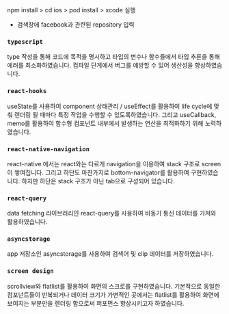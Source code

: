 npm install > cd ios > pod install > xcode 실행
* 검색창에 facebook과 관련된 repository 입력

### `typescript`

type 작성을 통해 코드에 목적을 명시하고 타입의 변수나 함수들에서 타입 추론을 통해 에러를 최소화하였습니다.
컴파일 단계에서 버그를 예방할 수 있어 생산성을 향상하였습니다.

### `react-hooks`

useState를 사용하여 component 상태관리 / useEffect를 활용하여 life cycle에 맞춰 렌더링 될 때마다 특정 작업을 수행할 수 있도록하였습니다. 그리고 useCallback, memo를 활용하여 함수형 컴포넌트 내부에서 발생하는 연산을 최적화하기 위해 노력하였습니다.

### `react-native-navigation`

react-native 에서는 react와는 다르게 navigation을 이용하여 stack 구조로 screen이 쌓여집니다.
그리고 하단도 마찬가지로 bottom-navigator를 활용하여 구현하였습니다. 하지만 하단은 stack 구조가 아닌 tab으로 구성되어 있습니다.

### `react-query`

data fetching 라이브러리인 react-query를 사용하여 비동기 통신 데이터를 가져와 활용하였습니다.

### `asyncstorage`

app 저장소인 asyncstorage를 사용하여 검색어 및 clip 데이터를 저장하였습니다.

### `screen design`

scrollview와 flatlist를 활용하여 화면의 스크로를 구현하였습니다. 기본적으로 동일한 컴포넌트들이 반복되거나
데이터 크기가 가변적인 곳에서는 flatlist를 활용하여 화면에 보여지는 부분만을 렌더링 함으로써 퍼포먼스 향상시키고자 하였습니다.
